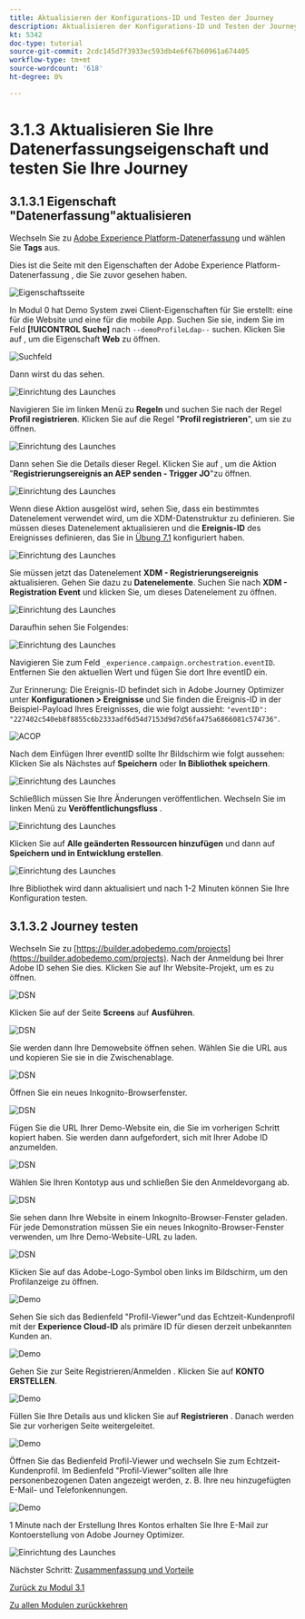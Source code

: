 ```yaml
---
title: Aktualisieren der Konfigurations-ID und Testen der Journey
description: Aktualisieren der Konfigurations-ID und Testen der Journey
kt: 5342
doc-type: tutorial
source-git-commit: 2cdc145d7f3933ec593db4e6f67b60961a674405
workflow-type: tm+mt
source-wordcount: '618'
ht-degree: 0%

---
```


# 3.1.3 Aktualisieren Sie Ihre Datenerfassungseigenschaft und testen Sie Ihre Journey

## 3.1.3.1 Eigenschaft &quot;Datenerfassung&quot;aktualisieren

Wechseln Sie zu [Adobe Experience Platform-Datenerfassung](https://experience.adobe.com/launch/) und wählen Sie **Tags** aus.

Dies ist die Seite mit den Eigenschaften der Adobe Experience Platform-Datenerfassung , die Sie zuvor gesehen haben.

![Eigenschaftsseite](./../../../modules/datacollection/module1.1/images/launch1.png)

In Modul 0 hat Demo System zwei Client-Eigenschaften für Sie erstellt: eine für die Website und eine für die mobile App. Suchen Sie sie, indem Sie im Feld **[!UICONTROL Suche]** nach `--demoProfileLdap--` suchen. Klicken Sie auf , um die Eigenschaft **Web** zu öffnen.

![Suchfeld](./../../../modules/datacollection/module1.1/images/property6.png)

Dann wirst du das sehen.

![Einrichtung des Launches](./images/rule1.png)

Navigieren Sie im linken Menü zu **Regeln** und suchen Sie nach der Regel **Profil registrieren**. Klicken Sie auf die Regel &quot;**Profil registrieren**&quot;, um sie zu öffnen.

![Einrichtung des Launches](./images/rule2.png)

Dann sehen Sie die Details dieser Regel. Klicken Sie auf , um die Aktion &quot;**Registrierungsereignis an AEP senden - Trigger JO**&quot;zu öffnen.

![Einrichtung des Launches](./images/rule3.png)

Wenn diese Aktion ausgelöst wird, sehen Sie, dass ein bestimmtes Datenelement verwendet wird, um die XDM-Datenstruktur zu definieren. Sie müssen dieses Datenelement aktualisieren und die **Ereignis-ID** des Ereignisses definieren, das Sie in [Übung 7.1](./ex1.md) konfiguriert haben.

![Einrichtung des Launches](./images/rule4.png)

Sie müssen jetzt das Datenelement **XDM - Registrierungsereignis** aktualisieren. Gehen Sie dazu zu **Datenelemente**. Suchen Sie nach **XDM - Registration Event** und klicken Sie, um dieses Datenelement zu öffnen.

![Einrichtung des Launches](./images/rule5.png)

Daraufhin sehen Sie Folgendes:

![Einrichtung des Launches](./images/rule6.png)

Navigieren Sie zum Feld `_experience.campaign.orchestration.eventID`. Entfernen Sie den aktuellen Wert und fügen Sie dort Ihre eventID ein.

Zur Erinnerung: Die Ereignis-ID befindet sich in Adobe Journey Optimizer unter **Konfigurationen > Ereignisse** und Sie finden die Ereignis-ID in der Beispiel-Payload Ihres Ereignisses, die wie folgt aussieht: `"eventID": "227402c540eb8f8855c6b2333adf6d54d7153d9d7d56fa475a6866081c574736"`.

![ACOP](./images/payloadeventID.png)

Nach dem Einfügen Ihrer eventID sollte Ihr Bildschirm wie folgt aussehen: Klicken Sie als Nächstes auf **Speichern** oder **In Bibliothek speichern**.

![Einrichtung des Launches](./images/rule7.png)

Schließlich müssen Sie Ihre Änderungen veröffentlichen. Wechseln Sie im linken Menü zu **Veröffentlichungsfluss** .

![Einrichtung des Launches](./images/rule8.png)

Klicken Sie auf **Alle geänderten Ressourcen hinzufügen** und dann auf **Speichern und in Entwicklung erstellen**.

![Einrichtung des Launches](./images/rule9.png)

Ihre Bibliothek wird dann aktualisiert und nach 1-2 Minuten können Sie Ihre Konfiguration testen.

## 3.1.3.2 Journey testen

Wechseln Sie zu [https://builder.adobedemo.com/projects](https://builder.adobedemo.com/projects). Nach der Anmeldung bei Ihrer Adobe ID sehen Sie dies. Klicken Sie auf Ihr Website-Projekt, um es zu öffnen.

![DSN](./../../../modules/gettingstarted/gettingstarted/images/web8.png)

Klicken Sie auf der Seite **Screens** auf **Ausführen**.

![DSN](./../../../modules/datacollection/module1.1/images/web2.png)

Sie werden dann Ihre Demowebsite öffnen sehen. Wählen Sie die URL aus und kopieren Sie sie in die Zwischenablage.

![DSN](./../../../modules/gettingstarted/gettingstarted/images/web3.png)

Öffnen Sie ein neues Inkognito-Browserfenster.

![DSN](./../../../modules/gettingstarted/gettingstarted/images/web4.png)

Fügen Sie die URL Ihrer Demo-Website ein, die Sie im vorherigen Schritt kopiert haben. Sie werden dann aufgefordert, sich mit Ihrer Adobe ID anzumelden.

![DSN](./../../../modules/gettingstarted/gettingstarted/images/web5.png)

Wählen Sie Ihren Kontotyp aus und schließen Sie den Anmeldevorgang ab.

![DSN](./../../../modules/gettingstarted/gettingstarted/images/web6.png)

Sie sehen dann Ihre Website in einem Inkognito-Browser-Fenster geladen. Für jede Demonstration müssen Sie ein neues Inkognito-Browser-Fenster verwenden, um Ihre Demo-Website-URL zu laden.

![DSN](./../../../modules/gettingstarted/gettingstarted/images/web7.png)

Klicken Sie auf das Adobe-Logo-Symbol oben links im Bildschirm, um den Profilanzeige zu öffnen.

![Demo](./../../../modules/datacollection/module1.2/images/pv1.png)

Sehen Sie sich das Bedienfeld &quot;Profil-Viewer&quot;und das Echtzeit-Kundenprofil mit der **Experience Cloud-ID** als primäre ID für diesen derzeit unbekannten Kunden an.

![Demo](./../../../modules/datacollection/module1.2/images/pv2.png)

Gehen Sie zur Seite Registrieren/Anmelden . Klicken Sie auf **KONTO ERSTELLEN**.

![Demo](./../../../modules/datacollection/module1.2/images/pv9.png)

Füllen Sie Ihre Details aus und klicken Sie auf **Registrieren** . Danach werden Sie zur vorherigen Seite weitergeleitet.

![Demo](./../../../modules/datacollection/module1.2/images/pv10.png)

Öffnen Sie das Bedienfeld Profil-Viewer und wechseln Sie zum Echtzeit-Kundenprofil. Im Bedienfeld &quot;Profil-Viewer&quot;sollten alle Ihre personenbezogenen Daten angezeigt werden, z. B. Ihre neu hinzugefügten E-Mail- und Telefonkennungen.

![Demo](./../../../modules/datacollection/module1.2/images/pv11.png)

1 Minute nach der Erstellung Ihres Kontos erhalten Sie Ihre E-Mail zur Kontoerstellung von Adobe Journey Optimizer.

![Einrichtung des Launches](./images/email.png)

Nächster Schritt: [Zusammenfassung und Vorteile](./summary.md)

[Zurück zu Modul 3.1](./journey-orchestration-create-account.md)

[Zu allen Modulen zurückkehren](../../../overview.md)
